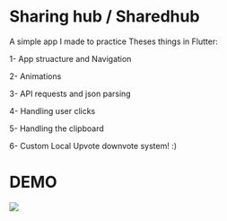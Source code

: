 # Sharing hub / Sharedhub

A simple app I made to practice Theses things in Flutter:

 1- App struacture and Navigation
 
 2- Animations
 
 3- API requests and json parsing
 
 4- Handling user clicks
 
 5- Handling the clipboard
 
 6- Custom Local Upvote downvote system! :)

# DEMO

![](app.gif)
